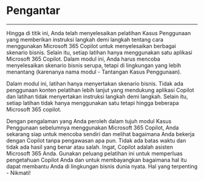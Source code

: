 # Pengantar
---
Hingga di titik ini, Anda telah menyelesaikan pelatihan Kasus Penggunaan yang memberikan instruksi langkah demi langkah tentang cara menggunakan Microsoft 365 Copilot untuk menyelesaikan berbagai skenario bisnis. Selain itu, setiap latihan hanya menggunakan satu aplikasi Microsoft 365 Copilot. Dalam modul ini, Anda harus mencoba menyelesaikan skenario bisnis serupa, tetapi di lingkungan yang lebih menantang (karenanya nama modul - Tantangan Kasus Penggunaan).

Dalam modul ini, latihan hanya menyertakan skenario bisnis. Tidak ada penggunaan konten pelatihan lebih lanjut yang mendukung aplikasi Copilot dan latihan tidak menyertakan instruksi langkah demi langkah. Selain itu, setiap latihan tidak hanya menggunakan satu tetapi hingga beberapa Microsoft 365 copilot.

Dengan pengalaman yang Anda peroleh dalam tujuh modul Kasus Penggunaan sebelumnya menggunakan Microsoft 365 Copilot, Anda sekarang siap untuk mencoba sendiri dan melihat bagaimana Anda bekerja dengan Copilot tanpa pengawasan apa pun. Tidak ada batas waktu dan tidak ada hasil yang benar atau salah. Ingat, Copilot adalah asisten Microsoft 365 Anda. Gunakan peluang pelatihan ini untuk memperluas pengetahuan Copilot Anda dan untuk membayangkan bagaimana hal itu dapat membantu Anda di lingkungan bisnis dunia nyata. Hal yang terpenting - Nikmati!
